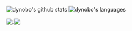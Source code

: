 ![dynobo's github stats](https://github-readme-stats.vercel.app/api?username=dynobo&show_icons=true)
![dynobo's languages](https://github-readme-stats.vercel.app/api/top-langs/?username=dynobo&hide=Jupyter%20Notebook)

<a href="https://github.com/anuraghazra/github-readme-stats">
  <img align="center" src="https://github-readme-stats.vercel.app/api?username=dynobo&show_icons=true" />
</a>
<a href="https://github.com/anuraghazra/convoychat">
  <img align="center" src="https://github-readme-stats.vercel.app/api/top-langs/?username=dynobo&hide=Jupyter%20Notebook" />
</a>

